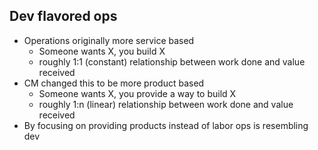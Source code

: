 Dev flavored ops
----------------

<aside class="notes">

  * Operations originally more service based
    * Someone wants X, you build X
    * roughly 1:1 (constant) relationship between work done and value received
  * CM changed this to be more product based
    * Someone wants X, you provide a way to build X
    * roughly 1:n (linear) relationship between work done and value received
  * By focusing on providing products instead of labor ops is resembling dev

</aside>

<!--

With CM, operations moves from manually making changes to building the tools
and configurations that create the change. You're producing these artifacts that
you can use and reason about. This makes ops look less like traditional ops and
more like software development.

So we have this codebase composed of modules, cookbooks, playbooks, or whatnot.
What ideas can we reuse from software development and apply them to our code?

-->
